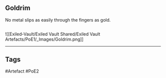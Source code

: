 ## Goldrim
No metal slips as easily through the fingers as gold.
##
![[Exiled-Vault/Exiled Vault Shared/Exiled Vault Artefacts/PoE1/_Images/Goldrim.png]]

---
## Tags
#Artefact
#PoE2